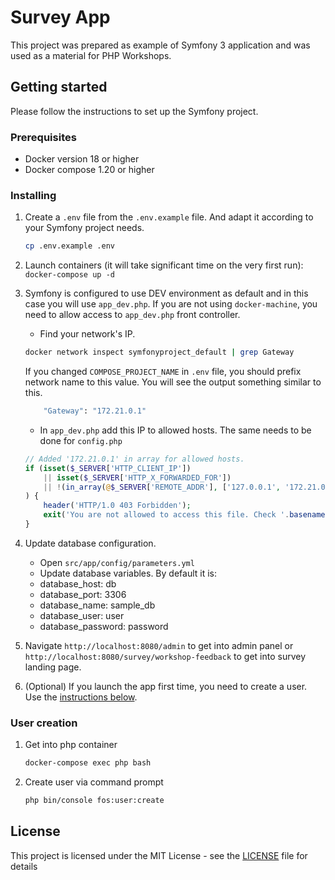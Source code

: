 # Survey App

This project was prepared as example of Symfony 3 application and was used as a material for PHP Workshops.

## Getting started
Please follow the instructions to set up the Symfony project.

### Prerequisites
* Docker version 18 or higher
* Docker compose 1.20 or higher

### Installing
1. Create a `.env` file from the `.env.example` file. And adapt it according to your Symfony project needs.
    ```bash
    cp .env.example .env
    ```
2. Launch containers (it will take significant time on the very first run):
    ``` docker-compose up -d ```
3. Symfony is configured to use DEV environment as default and in this case you will use `app_dev.php`. If you are not using `docker-machine`, you need to allow access to `app_dev.php` front controller.
    - Find your network's IP.
    ```bash
    docker network inspect symfonyproject_default | grep Gateway
    ```
    
    If you changed `COMPOSE_PROJECT_NAME` in `.env` file, you should prefix network name to this value. You will see the output something similar to this.
    ```bash
        "Gateway": "172.21.0.1"
    ```
    
    - In `app_dev.php` add this IP to allowed hosts. The same needs to be done for `config.php`
    ```php
    // Added '172.21.0.1' in array for allowed hosts.
    if (isset($_SERVER['HTTP_CLIENT_IP'])
        || isset($_SERVER['HTTP_X_FORWARDED_FOR'])
        || !(in_array(@$_SERVER['REMOTE_ADDR'], ['127.0.0.1', '172.21.0.1', '::1'], true) || PHP_SAPI === 'cli-server')
    ) {
        header('HTTP/1.0 403 Forbidden');
        exit('You are not allowed to access this file. Check '.basename(__FILE__).' for more information.');
    }
    ```
4. Update database configuration.
    - Open `src/app/config/parameters.yml`
    - Update database variables. By default it is:
    - database_host: db
    - database_port: 3306
    - database_name: sample_db
    - database_user: user
    - database_password: password
5. Navigate `http://localhost:8080/admin` to get into admin panel or `http://localhost:8080/survey/workshop-feedback` to get into survey landing page.
6. (Optional) If you launch the app first time, you need to create a user. Use the [instructions below](#user-creation).

### User creation

1. Get into php container
    ```bash
    docker-compose exec php bash
    ```
2. Create user via command prompt
    ```bash
    php bin/console fos:user:create
    ```
## License

This project is licensed under the MIT License - see the [LICENSE](LICENSE) file for details
